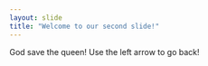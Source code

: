 ```yaml
---
layout: slide
title: "Welcome to our second slide!"
---
```

God save the queen!
Use the left arrow to go back!
